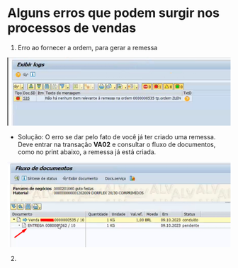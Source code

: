 # Alguns erros que podem surgir nos processos de vendas


1. Erro ao fornecer a ordem, para gerar a remessa   

 ![gerando remessa](image-12.png)   

- Solução: O erro se dar pelo fato de você já ter criado uma remessa. Deve entrar na transação **VA02** e consultar o fluxo de documentos, como no print abaixo, a remessa já está criada.   

![remessa](image-13.png)    

2. 